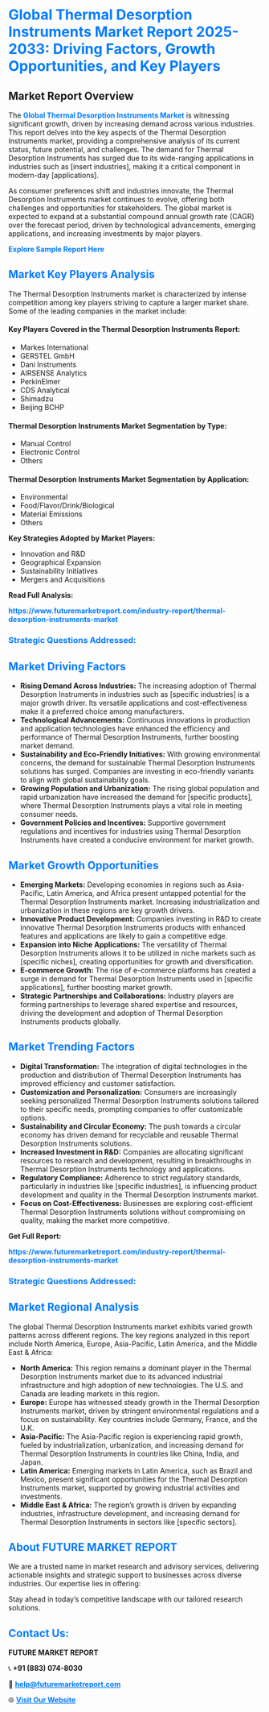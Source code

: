 <h1 style="color: #007BFF;">Global Thermal Desorption Instruments Market Report 2025-2033: Driving Factors, Growth Opportunities, and Key Players</h1>

<section id="overview">
<h2>Market Report Overview</h2>
<p>The <a href="https://www.futuremarketreport.com/industry-report/thermal-desorption-instruments-market" style="color: #007BFF; text-decoration: none;"><strong>Global Thermal Desorption Instruments Market</strong></a> is witnessing significant growth, driven by increasing demand across various industries. This report delves into the key aspects of the Thermal Desorption Instruments market, providing a comprehensive analysis of its current status, future potential, and challenges. The demand for Thermal Desorption Instruments has surged due to its wide-ranging applications in industries such as [insert industries], making it a critical component in modern-day [applications].</p>
<p>As consumer preferences shift and industries innovate, the Thermal Desorption Instruments market continues to evolve, offering both challenges and opportunities for stakeholders. The global market is expected to expand at a substantial compound annual growth rate (CAGR) over the forecast period, driven by technological advancements, emerging applications, and increasing investments by major players.</p>
</section>

<section id="overview">
<p><a href="https://www.futuremarketreport.com/request-sample/reportId=83589" style="color: #007BFF; text-decoration: none;"><strong>Explore Sample Report Here</strong></a></p>
</section>

<section id="key-players">
<h2 style="color: #007BFF;">Market Key Players Analysis</h2>
<p>The Thermal Desorption Instruments market is characterized by intense competition among key players striving to capture a larger market share. Some of the leading companies in the market include:</p>
<h4>Key Players Covered in the Thermal Desorption Instruments Report:</h4>
<ul><li>Markes International</li><li>GERSTEL GmbH</li><li>Dani Instruments</li><li>AIRSENSE Analytics</li><li>PerkinElmer</li><li>CDS Analytical</li><li>Shimadzu</li><li>Beijing BCHP</li></ul>
<h4>Thermal Desorption Instruments Market Segmentation by Type:</h4>
<ul><li>Manual Control</li><li>Electronic Control</li><li>Others</li></ul>

<h4>Thermal Desorption Instruments Market Segmentation by Application:</h4>
<ul><li>Environmental</li><li>Food/Flavor/Drink/Biological</li><li>Material Emissions</li><li>Others</li></ul>
<p><strong>Key Strategies Adopted by Market Players:</strong></p>
<ul>
<li>Innovation and R&D</li>
<li>Geographical Expansion</li>
<li>Sustainability Initiatives</li>
<li>Mergers and Acquisitions</li>
</ul>
</section>

<section>
<p><strong>Read Full Analysis: </strong></p><a href="https://www.futuremarketreport.com/industry-report/thermal-desorption-instruments-market" style="color: #007BFF; text-decoration: none;"><strong>https://www.futuremarketreport.com/industry-report/thermal-desorption-instruments-market</strong></a>
<h3 style="color: #007BFF;">Strategic Questions Addressed:</h3>
</section>

<section id="driving-factors">
<h2 style="color: #007BFF;">Market Driving Factors</h2>
<ul>
<li><strong>Rising Demand Across Industries:</strong> The increasing adoption of Thermal Desorption Instruments in industries such as [specific industries] is a major growth driver. Its versatile applications and cost-effectiveness make it a preferred choice among manufacturers.</li>
<li><strong>Technological Advancements:</strong> Continuous innovations in production and application technologies have enhanced the efficiency and performance of Thermal Desorption Instruments, further boosting market demand.</li>
<li><strong>Sustainability and Eco-Friendly Initiatives:</strong> With growing environmental concerns, the demand for sustainable Thermal Desorption Instruments solutions has surged. Companies are investing in eco-friendly variants to align with global sustainability goals.</li>
<li><strong>Growing Population and Urbanization:</strong> The rising global population and rapid urbanization have increased the demand for [specific products], where Thermal Desorption Instruments plays a vital role in meeting consumer needs.</li>
<li><strong>Government Policies and Incentives:</strong> Supportive government regulations and incentives for industries using Thermal Desorption Instruments have created a conducive environment for market growth.</li>
</ul>
</section>

<section id="growth-opportunities">
<h2 style="color: #007BFF;">Market Growth Opportunities</h2>
<ul>
<li><strong>Emerging Markets:</strong> Developing economies in regions such as Asia-Pacific, Latin America, and Africa present untapped potential for the Thermal Desorption Instruments market. Increasing industrialization and urbanization in these regions are key growth drivers.</li>
<li><strong>Innovative Product Development:</strong> Companies investing in R&D to create innovative Thermal Desorption Instruments products with enhanced features and applications are likely to gain a competitive edge.</li>
<li><strong>Expansion into Niche Applications:</strong> The versatility of Thermal Desorption Instruments allows it to be utilized in niche markets such as [specific niches], creating opportunities for growth and diversification.</li>
<li><strong>E-commerce Growth:</strong> The rise of e-commerce platforms has created a surge in demand for Thermal Desorption Instruments used in [specific applications], further boosting market growth.</li>
<li><strong>Strategic Partnerships and Collaborations:</strong> Industry players are forming partnerships to leverage shared expertise and resources, driving the development and adoption of Thermal Desorption Instruments products globally.</li>
</ul>
</section>

<section id="trending-factors">
<h2 style="color: #007BFF;">Market Trending Factors</h2>
<ul>
<li><strong>Digital Transformation:</strong> The integration of digital technologies in the production and distribution of Thermal Desorption Instruments has improved efficiency and customer satisfaction.</li>
<li><strong>Customization and Personalization:</strong> Consumers are increasingly seeking personalized Thermal Desorption Instruments solutions tailored to their specific needs, prompting companies to offer customizable options.</li>
<li><strong>Sustainability and Circular Economy:</strong> The push towards a circular economy has driven demand for recyclable and reusable Thermal Desorption Instruments solutions.</li>
<li><strong>Increased Investment in R&D:</strong> Companies are allocating significant resources to research and development, resulting in breakthroughs in Thermal Desorption Instruments technology and applications.</li>
<li><strong>Regulatory Compliance:</strong> Adherence to strict regulatory standards, particularly in industries like [specific industries], is influencing product development and quality in the Thermal Desorption Instruments market.</li>
<li><strong>Focus on Cost-Effectiveness:</strong> Businesses are exploring cost-efficient Thermal Desorption Instruments solutions without compromising on quality, making the market more competitive.</li>
</ul>
</section>

<section>
<p><strong>Get Full Report: </strong></p><a href="https://www.futuremarketreport.com/industry-report/thermal-desorption-instruments-market" style="color: #007BFF; text-decoration: none;"><strong>https://www.futuremarketreport.com/industry-report/thermal-desorption-instruments-market</strong></a>
<h3 style="color: #007BFF;">Strategic Questions Addressed:</h3>
</section>


<section id="regional-analysis">
<h2 style="color: #007BFF;">Market Regional Analysis</h2>
<p>The global Thermal Desorption Instruments market exhibits varied growth patterns across different regions. The key regions analyzed in this report include North America, Europe, Asia-Pacific, Latin America, and the Middle East & Africa:</p>
<ul>
<li><strong>North America:</strong> This region remains a dominant player in the Thermal Desorption Instruments market due to its advanced industrial infrastructure and high adoption of new technologies. The U.S. and Canada are leading markets in this region.</li>
<li><strong>Europe:</strong> Europe has witnessed steady growth in the Thermal Desorption Instruments market, driven by stringent environmental regulations and a focus on sustainability. Key countries include Germany, France, and the U.K.</li>
<li><strong>Asia-Pacific:</strong> The Asia-Pacific region is experiencing rapid growth, fueled by industrialization, urbanization, and increasing demand for Thermal Desorption Instruments in countries like China, India, and Japan.</li>
<li><strong>Latin America:</strong> Emerging markets in Latin America, such as Brazil and Mexico, present significant opportunities for the Thermal Desorption Instruments market, supported by growing industrial activities and investments.</li>
<li><strong>Middle East & Africa:</strong> The region’s growth is driven by expanding industries, infrastructure development, and increasing demand for Thermal Desorption Instruments in sectors like [specific sectors].</li>
</ul>
</section>

<footer>
<h2 style="color: #007BFF;">About FUTURE MARKET REPORT</h2>
<p>We are a trusted name in market research and advisory services, delivering actionable insights and strategic support to businesses across diverse industries. Our expertise lies in offering:</p>

<p>Stay ahead in today’s competitive landscape with our tailored research solutions.</p>

<h2 style="color: #007BFF;">Contact Us:</h2>
<p><strong>FUTURE MARKET REPORT</strong></p>
<p>📞 <strong>+91 (883) 074-8030</strong></p>
<p>📧 <strong><a href="mailto:help@futuremarketreport.com" style="color: #007BFF;">help@futuremarketreport.com</a></strong></p>
<p>🌐 <strong><a href="https://www.futuremarketreport.com/" style="color: #007BFF;">Visit Our Website</a></strong></p>
</footer>